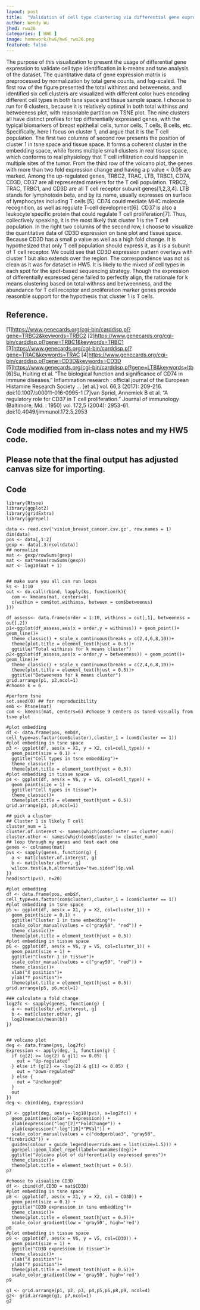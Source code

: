 ```yaml
---
layout: post
title:  "Validation of cell type clustering via differential gene expression"
author: Wendy Wu
jhed: rwu26
categories: [ HW6 ]
image: homework/hw6/hw6_rwu26.png
featured: false
---
```


The purpose of this visualization to present the usage of differential gene expression to validate cell type identification in k-means and tsne analysis of the dataset.
The quantitative data of gene expression matrix is preprocessed by normalization by total gene counts, and log-scaled.
The first row of the figure presented the total withinss and betweeness, and identified six cell clusters are visualized with different color hues encoding different cell types in both tsne space and tissue sample space.
I choose to run for 6 clusters, because it is relatively optimal in both total withinss and betweeness plot, with reasonable partition on TSNE plot.
The nine clusters all have distinct profiles for top differentially expressed genes, with the typical biomarkers of breast epithelial cells, tumor cells, T cells, B cells, etc.
Specifically, here I focus on cluster 1, and argue that it is the T cell population. 
The first two columns of second row presents the position of cluster 1 in tsne space and tissue space. 
It forms a coherent cluster in the embedding space, while forms multiple small clusters in real tissue space, which conforms to real physiology that T cell infiltration could happen in multiple sites of the tumor. 
From the third row of the volcano plot, the genes with more than two fold expression change and having a p value < 0.05 are marked. 
Among the up-regulated genes, TRBC2, TRAC, LTB, TRBC1, CD74, CD3D, CD37 are all represented markers for the T cell population. 
TRBC2, TRAC, TRBC1, and CD3D are all T cell receptor subunit genes[1,2,3,4]. 
LTB stands for lymphotoxin beta, and by its name, usually expresses on surface of lymphocytes including T cells [5]. 
CD74 could mediate MHC molecule recognition, as well as regulate T-cell development[6].
CD37 is also a leukocyte specific protein that could regulate T cell proliferation[7].
Thus, collectively speaking, it is the most likely that cluster 1 is the T cell population.
In the right two columns of the second row, I choose to visualize the quantitative data of CD3D expression on tsne plot and tissue space. Because CD3D has a small p value as well as a high fold change.
It is hypothesized that only T cell population should express it, as it is a subunit of T cell receptor.
We could see that CD3D expression pattern overlays with cluster 1 but also extends over the region. The correspondence was not as clean as it was for dataset in HW5. 
It is likely to the mixed of cell types in each spot for the spot-based sequencing strategy. 
Though the expression of differentially expressed gene failed to perfectly align, the rationale for k means clustering based on total withnss and betweenness, and the abundance for T cell receptor and proliferation marker genes provide reasonble support for the hypothesis that cluster 1 is T cells.



## Reference.
[1]https://www.genecards.org/cgi-bin/carddisp.pl?gene=TRBC2&keywords=TRBC2
[2]https://www.genecards.org/cgi-bin/carddisp.pl?gene=TRBC1&keywords=TRBC1
[3]https://www.genecards.org/cgi-bin/carddisp.pl?gene=TRAC&keywords=TRAC
[4]https://www.genecards.org/cgi-bin/carddisp.pl?gene=CD3D&keywords=CD3D 
[5]https://www.genecards.org/cgi-bin/carddisp.pl?gene=LTB&keywords=ltb
[6]Su, Huiting et al. “The biological function and significance of CD74 in immune diseases.” Inflammation research : official journal of the European Histamine Research Society ... [et al.] vol. 66,3 (2017): 209-216. doi:10.1007/s00011-016-0995-1
[7]van Spriel, Annemiek B et al. “A regulatory role for CD37 in T cell proliferation.” Journal of immunology (Baltimore, Md. : 1950) vol. 172,5 (2004): 2953-61. doi:10.4049/jimmunol.172.5.2953


## Code modified from in-class notes and my HW5 code.
## Please note that the final output has adjusted canvas size for importing.

## Code

```{r}
library(Rtsne)
library(ggplot2)
library(gridExtra)
library(ggrepel)

data <- read.csv('visium_breast_cancer.csv.gz', row.names = 1)
dim(data)
pos <- data[,1:2]
gexp <- data[,3:ncol(data)]
## normalize
mat <- gexp/rowSums(gexp)
mat <- mat*mean(rowSums(gexp))
mat <- log10(mat + 1)


## make sure you all can run loops
ks <- 1:10
out <- do.call(rbind, lapply(ks, function(k){
  com <- kmeans(mat, centers=k)
  c(within = com$tot.withinss, between = com$betweenss)
}))

df_assess<- data.frame(order = 1:10, withinss = out[,1], betweeness = out[,2])
p1<-ggplot(df_assess,aes(x = order,y = withinss)) + geom_point()+ geom_line()+
  theme_classic() + scale_x_continuous(breaks = c(2,4,6,8,10))+
  theme(plot.title = element_text(hjust = 0.5))+
  ggtitle("Total withinss for k means cluster")
p2<-ggplot(df_assess,aes(x = order,y = betweeness)) + geom_point()+ geom_line()+
  theme_classic() + scale_x_continuous(breaks = c(2,4,6,8,10))+
  theme(plot.title = element_text(hjust = 0.5))+
  ggtitle("Betweeness for k means cluster")
grid.arrange(p1, p2,ncol=1)
#choose k = 6

#perform tsne
set.seed(0) ## for reproducibility
emb <- Rtsne(mat)
com <- kmeans(mat, centers=6) #choose 9 centers as tuned visually from tsne plot

#plot embedding
df <- data.frame(pos, emb$Y, cell_type=as.factor(com$cluster),cluster_1 = (com$cluster == 1))
#plot embedding in tsne space
p3 <- ggplot(df, aes(x = X1, y = X2, col=cell_type)) + 
  geom_point(size = 0.1) +
  ggtitle("Cell types in tsne embedding")+
  theme_classic()+
  theme(plot.title = element_text(hjust = 0.5))
#plot embedding in tissue space
p4 <- ggplot(df, aes(x = V6, y = V5, col=cell_type)) + 
  geom_point(size = 1) + 
  ggtitle("Cell types in tissue")+
  theme_classic()+
  theme(plot.title = element_text(hjust = 0.5))
grid.arrange(p3, p4,ncol=1)

## pick a cluster
## Cluster 1 is likely T cell
cluster_num = 1
cluster.of.interest <- names(which(com$cluster == cluster_num))
cluster.other <- names(which(com$cluster != cluster_num))
## loop through my genes and test each one
genes <- colnames(mat)
pvs <- sapply(genes, function(g) {
  a <- mat[cluster.of.interest, g]
  b <- mat[cluster.other, g]
  wilcox.test(a,b,alternative="two.sided")$p.val
})
head(sort(pvs), n=20)

#plot embedding
df <- data.frame(pos, emb$Y, cell_type=as.factor(com$cluster),cluster_1 = (com$cluster == 1))
#plot embedding in tsne space
p5 <- ggplot(df, aes(x = X1, y = X2, col=cluster_1)) + 
  geom_point(size = 0.1) +
  ggtitle("Cluster 1 in tsne embedding")+
  scale_color_manual(values = c("gray50", "red")) +
  theme_classic()+
  theme(plot.title = element_text(hjust = 0.5))
#plot embedding in tissue space
p6 <- ggplot(df, aes(x = V6, y = V5, col=cluster_1)) + 
  geom_point(size = 1) + 
  ggtitle("Cluster 1 in tissue")+
  scale_color_manual(values = c("gray50", "red")) +
  theme_classic()+
  xlab("X position")+
  ylab("Y position")+
  theme(plot.title = element_text(hjust = 0.5))
grid.arrange(p5, p6,ncol=1)

### calculate a fold change
log2fc <- sapply(genes, function(g) {
  a <- mat[cluster.of.interest, g]
  b <- mat[cluster.other, g]
  log2(mean(a)/mean(b))
})


## volcano plot
deg <- data.frame(pvs, log2fc)
Expression <- apply(deg, 1, function(g) {
  if (g[2] >= log(2) & g[1] <= 0.05) {
    out = "Up-regulated"
  } else if (g[2] <= -log(2) & g[1] <= 0.05) {
    out = "Down-regulated"
  } else {
    out = "Unchanged"
  }
  out
})
deg <- cbind(deg, Expression)

p7 <- ggplot(deg, aes(y=-log10(pvs), x=log2fc)) + 
  geom_point(aes(color = Expression)) +
  xlab(expression("log"[2]*"FoldChange")) + 
  ylab(expression("-log"[10]*"PVal")) +
  scale_color_manual(values = c("dodgerblue3", "gray50", "firebrick3")) +
  guides(colour = guide_legend(override.aes = list(size=1.5))) +
  ggrepel::geom_label_repel(label=rownames(deg))+
  ggtitle("Volcano plot of differentially expressed genes")+
  theme_classic()+
  theme(plot.title = element_text(hjust = 0.5))
p7

#choose to visualize CD3D
df <- cbind(df,CD3D = mat$CD3D)
#plot embedding in tsne space
p8 <- ggplot(df, aes(x = X1, y = X2, col = CD3D)) + 
  geom_point(size = 0.1) +
  ggtitle("CD3D expression in tsne embedding")+
  theme_classic()+
  theme(plot.title = element_text(hjust = 0.5))+
  scale_color_gradient(low = 'gray50', high='red') 
p8
#plot embedding in tissue space
p9 <- ggplot(df, aes(x = V6, y = V5, col=CD3D)) + 
  geom_point(size = 1) + 
  ggtitle("CD3D expression in tissue")+
  theme_classic()+
  xlab("X position")+
  ylab("Y position")+
  theme(plot.title = element_text(hjust = 0.5))+
  scale_color_gradient(low = 'gray50', high='red')
p9

g1 <- grid.arrange(p1, p2, p3, p4,p5,p6,p8,p9, ncol=4)
g2<- grid.arrange(g1, p7,ncol=1)
g2



```

